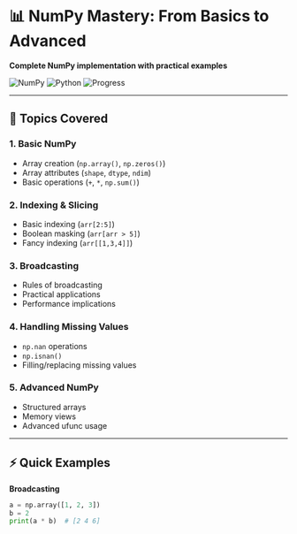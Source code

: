# 📊 NumPy Mastery: From Basics to Advanced
**Complete NumPy implementation with practical examples**

![NumPy](https://img.shields.io/badge/NumPy-1.21%2B-blue)
![Python](https://img.shields.io/badge/Python-3.8%2B-yellowgreen)
![Progress](https://img.shields.io/badge/Status-Complete-success)

---

## 🎯 Topics Covered

### 1. Basic NumPy
- Array creation (`np.array()`, `np.zeros()`)
- Array attributes (`shape`, `dtype`, `ndim`)
- Basic operations (`+`, `*`, `np.sum()`)

### 2. Indexing & Slicing
- Basic indexing (`arr[2:5]`)
- Boolean masking (`arr[arr > 5]`)
- Fancy indexing (`arr[[1,3,4]]`)

### 3. Broadcasting
- Rules of broadcasting
- Practical applications
- Performance implications

### 4. Handling Missing Values
- `np.nan` operations
- `np.isnan()`
- Filling/replacing missing values

### 5. Advanced NumPy
- Structured arrays
- Memory views
- Advanced ufunc usage

---

## ⚡ Quick Examples

**Broadcasting**
```python
a = np.array([1, 2, 3])
b = 2
print(a * b)  # [2 4 6]
